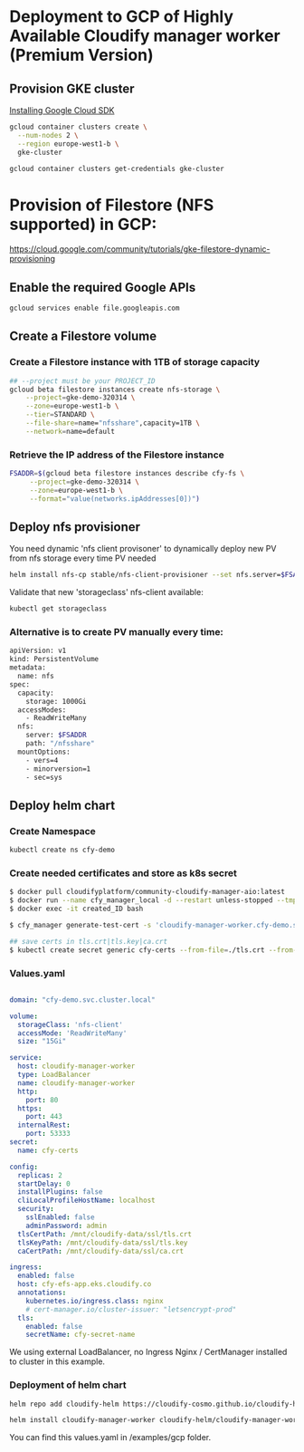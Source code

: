 # Deployment to GCP of Highly Available Cloudify manager worker (Premium Version)

## Provision GKE cluster

[Installing Google Cloud SDK](https://cloud.google.com/sdk/docs/install)

```bash
gcloud container clusters create \
  --num-nodes 2 \
  --region europe-west1-b \
  gke-cluster

gcloud container clusters get-credentials gke-cluster
```

# Provision of Filestore (NFS supported) in GCP:

https://cloud.google.com/community/tutorials/gke-filestore-dynamic-provisioning

## Enable the required Google APIs

```bash
gcloud services enable file.googleapis.com
```

## Create a Filestore volume

### Create a Filestore instance with 1TB of storage capacity

```bash
## --project must be your PROJECT_ID
gcloud beta filestore instances create nfs-storage \
    --project=gke-demo-320314 \
    --zone=europe-west1-b \
    --tier=STANDARD \
    --file-share=name="nfsshare",capacity=1TB \
    --network=name=default
```

### Retrieve the IP address of the Filestore instance

```bash
FSADDR=$(gcloud beta filestore instances describe cfy-fs \
     --project=gke-demo-320314 \
     --zone=europe-west1-b \
     --format="value(networks.ipAddresses[0])")
```

## Deploy nfs provisioner
You need dynamic 'nfs client provisoner' to dynamically deploy new PV from nfs storage every time PV needed

```bash
helm install nfs-cp stable/nfs-client-provisioner --set nfs.server=$FSADDR --set nfs.path=/nfsshare
```

Validate that new 'storageclass' nfs-client available:

```bash
kubectl get storageclass
```


### Alternative is to create PV manually every time:

```bash
apiVersion: v1
kind: PersistentVolume
metadata:
  name: nfs
spec:
  capacity:
    storage: 1000Gi
  accessModes:
    - ReadWriteMany
  nfs:
    server: $FSADDR
    path: "/nfsshare"
  mountOptions:
    - vers=4
    - minorversion=1
    - sec=sys
```

## Deploy helm chart

### Create Namespace
```bash
kubectl create ns cfy-demo
```

### Create needed certificates and store as k8s secret
```bash
$ docker pull cloudifyplatform/community-cloudify-manager-aio:latest
$ docker run --name cfy_manager_local -d --restart unless-stopped --tmpfs /run --tmpfs /run/lock -p 8000:8000 cloudifyplatform/community-cloudify-manager-aio
$ docker exec -it created_ID bash

$ cfy_manager generate-test-cert -s 'cloudify-manager-worker.cfy-demo.svc.cluster.local,rabbitmq.cfy-demo.svc.cluster.local,postgres-postgresql.cfy-demo.svc.cluster.local'

## save certs in tls.crt|tls.key|ca.crt
$ kubectl create secret generic cfy-certs --from-file=./tls.crt --from-file=./tls.key --from-file=./ca.crt

```

### Values.yaml

```yaml

domain: "cfy-demo.svc.cluster.local"

volume:
  storageClass: 'nfs-client'
  accessMode: 'ReadWriteMany'
  size: "15Gi"

service:
  host: cloudify-manager-worker
  type: LoadBalancer
  name: cloudify-manager-worker
  http:
    port: 80
  https:
    port: 443
  internalRest:
    port: 53333
secret:
  name: cfy-certs

config:
  replicas: 2
  startDelay: 0
  installPlugins: false
  cliLocalProfileHostName: localhost
  security:
    sslEnabled: false
    adminPassword: admin
  tlsCertPath: /mnt/cloudify-data/ssl/tls.crt
  tlsKeyPath: /mnt/cloudify-data/ssl/tls.key
  caCertPath: /mnt/cloudify-data/ssl/ca.crt

ingress:
  enabled: false
  host: cfy-efs-app.eks.cloudify.co
  annotations:
    kubernetes.io/ingress.class: nginx
    # cert-manager.io/cluster-issuer: "letsencrypt-prod"
  tls:
    enabled: false
    secretName: cfy-secret-name
```

We using external LoadBalancer, no Ingress Nginx / CertManager installed to cluster in this example.

### Deployment of helm chart

```bash
helm repo add cloudify-helm https://cloudify-cosmo.github.io/cloudify-helm

helm install cloudify-manager-worker cloudify-helm/cloudify-manager-worker -f values.yaml
```

You can find this values.yaml in /examples/gcp folder. 


